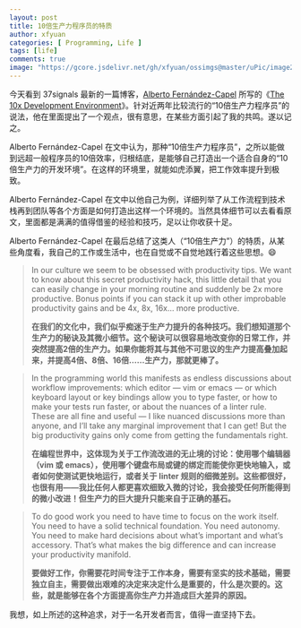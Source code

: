 ```yaml
---
layout: post
title: 10倍生产力程序员的特质
author: xfyuan
categories: [ Programming, Life ]
tags: [life]
comments: true
image: "https://gcore.jsdelivr.net/gh/xfyuan/ossimgs@master/uPic/image20221206.jpeg"
---
```


今天看到 37signals 最新的一篇博客，[Alberto Fernández-Capel](https://dev.37signals.com/author/alberto) 所写的《[The 10x Development Environment](https://dev.37signals.com/the-10x-development-environment/)》。针对近两年比较流行的“10倍生产力程序员”的说法，他在里面提出了一个观点，很有意思，在某些方面引起了我的共鸣。遂以记之。

Alberto Fernández-Capel 在文中认为，那种“10倍生产力程序员”，之所以能做到远超一般程序员的10倍效率，归根结底，是能够自己打造出一个适合自身的“10倍生产力的开发环境”。在这样的环境里，就能如虎添翼，把工作效率提升到极致。

Alberto Fernández-Capel 在文中以他自己为例，详细列举了从工作流程到技术栈再到团队等各个方面是如何打造出这样一个环境的。当然具体细节可以去看看原文，里面都是满满的值得借鉴的经验和技巧，足以让你收获十足。

Alberto Fernández-Capel 在最后总结了这类人（“10倍生产力”）的特质，从某些角度看，我自己的工作或生活中，也在自觉或不自觉地践行着这些思想。😄

> In our culture we seem to be obsessed with productivity tips. We want to know about this secret productivity hack, this little detail that you can easily change in your morning routine and suddenly be 2x more productive. Bonus points if you can stack it up with other improbable productivity gains and be 4x, 8x, 16x… more productive.
>
> **在我们的文化中，我们似乎痴迷于生产力提升的各种技巧。我们想知道那个生产力的秘诀及其微小细节。这个秘诀可以很容易地改变你的日常工作，并突然提高2倍的生产力。如果你能将其与其他不可思议的生产力提高叠加起来，并提高4倍、8倍、16倍……生产力，那就更棒了。**

> In the programming world this manifests as endless discussions about workflow improvements: which editor — vim or emacs — or which keyboard layout or key bindings allow you to type faster, or how to make your tests run faster, or about the nuances of a linter rule. These are all fine and useful — I like nuanced discussions more than anyone, and I’ll take any marginal improvement that I can get! But the big productivity gains only come from getting the fundamentals right.
>
> **在编程世界中，这体现为关于工作流改进的无止境的讨论：使用哪个编辑器（vim 或 emacs），使用哪个键盘布局或键的绑定而能使你更快地输入，或者如何使测试更快地运行，或者关于 linter 规则的细微差别。这些都很好，也很有用——我比任何人都更喜欢细致入微的讨论，我会接受任何所能得到的微小改进！但生产力的巨大提升只能来自于正确的基石。**

> To do good work you need to have time to focus on the work itself. You need to have a solid technical foundation. You need autonomy. You need to make hard decisions about what’s important and what’s accessory. That’s what makes the big difference and can increase your productivity manifold.
>
> **要做好工作，你需要花时间专注于工作本身，需要有坚实的技术基础，需要独立自主，需要做出艰难的决定来决定什么是重要的，什么是次要的。这些，就是能够在各个方面提高你生产力并造成巨大差异的原因。**

我想，如上所述的这种追求，对于一名开发者而言，值得一直坚持下去。

